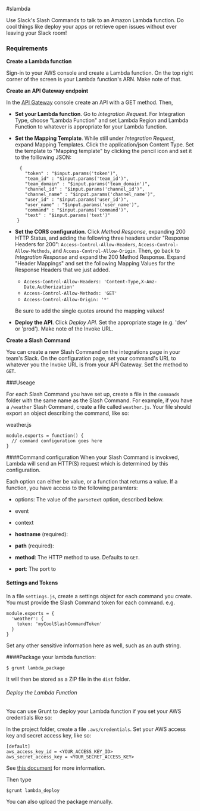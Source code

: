 #slambda

Use Slack's Slash Commands to talk to an Amazon Lambda function. Do cool things like deploy
your apps or retrieve open issues without ever   leaving your Slack room!

### Requirements
**Create a Lambda function**

Sign-in to your AWS console and create a Lambda function.
On the top right corner of the screen is your Lambda function's ARN. Make note of that.
   
**Create an API Gateway endpoint**

In the [API Gateway](https://aws.amazon.com/api-gateway/) console create an API with a GET method. Then,
   
* **Set your Lambda function**. Go to *Integration Request*. For Integration Type,
  choose "Lambda Function" and set Lambda Region and Lambda Function to whatever is
  appropriate for your Lambda function.
     
* **Set the Mapping Template**. While still under *Integration Request*, expand
  Mapping Templates. Click the application/json Content Type. Set the template
  to "Mapping template" by clicking the pencil icon and set it to the folllowing JSON:
     
```
     {
       "token" : "$input.params('token')",
       "team_id" : "$input.params('team_id')",
       "team_domain" : "$input.params('team_domain')",
       "channel_id" : "$input.params('channel_id')",
       "channel_name" : "$input.params('channel_name')",
       "user_id" : "$input.params('user_id')",
       "user_name" : "$input.params('user_name')",
       "command" : "$input.params('command')",
       "text" : "$input.params('text')"
    }
```
   
* **Set the CORS configuration**. Click *Method Response*, expanding 200 HTTP Status,
  and adding the following three headers under "Response Headers for 200": `Access-Control-Allow-Headers`,
  `Access-Control-Allow-Methods`, and `Access-Control-Allow-Origin`. Then, go back to
  *Integration Response* and expand the 200 Method Response. Expand "Header Mappings"
  and set the following Mapping Values for the Response Headers that we just added.
     
     * `Access-Control-Allow-Headers: 'Content-Type,X-Amz-Date,Authorization'`
     * `Access-Control-Allow-Methods: 'GET'`
     * `Access-Control-Allow-Origin: '*'`
     
     Be sure to add the single quotes around the mapping values!
     
* **Deploy the API**. Click *Deploy API*. Set the appropriate stage (e.g. 'dev' or 'prod').
Make note of the Invoke URL.

**Create a Slash Command**

You can create a new Slash Command on the integrations page in your
team's Slack. On the configuration page, set your command's URL to whatever you the Invoke
URL is from your API Gateway. Set the method to `GET`.


###Useage

For each Slash Command you have set up, create a file in the `commands` folder with the same
name as the Slash Command. For example, if you have a `/weather` Slash Command, create a file
called `weather.js`. Your file should export an object describing the command, like so:

weather.js
```
module.exports = function() {
  // command configuration goes here
}
```

####Command configuration
  When your Slash Command is invokved, Lambda will send an HTTP(S) request which is determined by this
  configuration.
  
  Each option can either be value, or a function that returns a value. If a function, you have access
  to the following paramters:
  
  * options: The value of the `parseText` option, described below.
  * event
  * context
  
  * **hostname** (required):
  * **path** (required):
  * **method**: The HTTP method to use. Defaults to `GET`.
  * **port**: The port to 

#### Settings and Tokens

In a file `settings.js`, create a settings object for each command you create. You must provide
the Slash Command token for each command. e.g.

```
module.exports = {
  'weather': {
    token: 'myCoolSlashCommandToken'
  }
}
```

Set any other sensitive information here as well, such as an auth string.

####Package your lambda function:

`$ grunt lambda_package`

It will then be stored as a ZIP file in the `dist` folder.

###### Deploy the Lambda Function
You can use Grunt to deploy your Lambda function if you set your AWS credentials like so:

In the project folder, create a file `.aws/credentials`. Set your AWS access key
and secret access key, like so:
   
```
[default]
aws_access_key_id = <YOUR_ACCESS_KEY_ID>
aws_secret_access_key = <YOUR_SECRET_ACCESS_KEY>
```
   
See [this document](http://docs.aws.amazon.com/AWSJavaScriptSDK/guide/node-configuring.html) for more information.

Then type

`$grunt lambda_deploy`

You can also upload the package manually.
